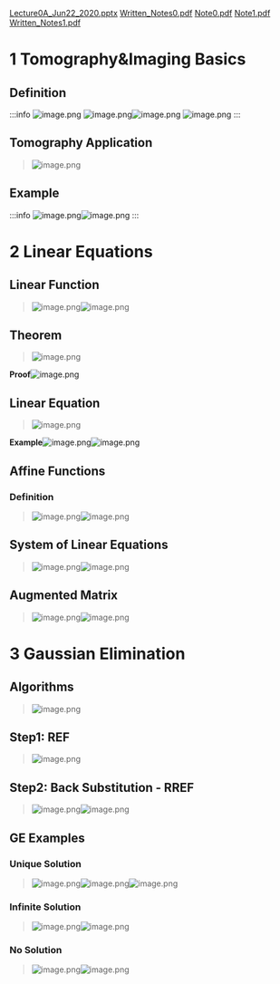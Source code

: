 [Lecture0A_Jun22_2020.pptx](https://www.yuque.com/attachments/yuque/0/2023/pptx/12393765/1674796897122-5a8182bc-089b-41da-b084-e150f97e3e3d.pptx)
[Written_Notes0.pdf](https://www.yuque.com/attachments/yuque/0/2023/pdf/12393765/1674797055987-99411b9c-312a-467c-92cb-04d4ad027edf.pdf)
[Note0.pdf](https://www.yuque.com/attachments/yuque/0/2023/pdf/12393765/1674796965091-f0ccc31c-bebd-473d-84f5-62eace9755f4.pdf)
[Note1.pdf](https://www.yuque.com/attachments/yuque/0/2023/pdf/12393765/1674797429736-a6e798ce-39aa-4880-865f-36120c85a96b.pdf)
[Written_Notes1.pdf](https://www.yuque.com/attachments/yuque/0/2023/pdf/12393765/1674797430165-4447aef2-a870-4007-aaf4-7ba021c5bd03.pdf)



# 1 Tomography&Imaging Basics
## Definition
:::info
![image.png](./Gaussian_Elimination.assets/20230302_1053083380.png)
![image.png](./Gaussian_Elimination.assets/20230302_1053097108.png)![image.png](./Gaussian_Elimination.assets/20230302_1053093322.png)
![image.png](./Gaussian_Elimination.assets/20230302_1053098098.png)
:::


## Tomography Application
> ![image.png](./Gaussian_Elimination.assets/20230302_1053091969.png)



## Example
:::info
![image.png](./Gaussian_Elimination.assets/20230302_1053091395.png)![image.png](./Gaussian_Elimination.assets/20230302_1053091877.png)
:::


# 2 Linear Equations
## Linear Function
> ![image.png](./Gaussian_Elimination.assets/20230302_1053097511.png)![image.png](./Gaussian_Elimination.assets/20230302_1053108210.png)


## Theorem
> ![image.png](./Gaussian_Elimination.assets/20230302_1053101285.png)

**Proof**![image.png](./Gaussian_Elimination.assets/20230302_1053104875.png)

## Linear Equation
> ![image.png](./Gaussian_Elimination.assets/20230302_1053101207.png)

**Example**![image.png](./Gaussian_Elimination.assets/20230302_1053107554.png)![image.png](./Gaussian_Elimination.assets/20230302_1053106620.png)



## Affine Functions
### Definition
> ![image.png](./Gaussian_Elimination.assets/20230302_1053109899.png)![image.png](./Gaussian_Elimination.assets/20230302_1053105045.png)



## System of Linear Equations
> ![image.png](./Gaussian_Elimination.assets/20230302_1053118932.png)![image.png](./Gaussian_Elimination.assets/20230302_1053111025.png)



## Augmented Matrix
> ![image.png](./Gaussian_Elimination.assets/20230302_1053118772.png)![image.png](./Gaussian_Elimination.assets/20230302_1053112408.png)



# 3 Gaussian Elimination
## Algorithms
> ![image.png](./Gaussian_Elimination.assets/20230302_1053114975.png)


## Step1: REF
> ![image.png](./Gaussian_Elimination.assets/20230302_1053114575.png)



## Step2: Back Substitution - RREF
> ![image.png](./Gaussian_Elimination.assets/20230302_1053114560.png)![image.png](./Gaussian_Elimination.assets/20230302_1053113309.png)


## GE Examples
### Unique Solution
> ![image.png](./Gaussian_Elimination.assets/20230302_1053129364.png)![image.png](./Gaussian_Elimination.assets/20230302_1053121758.png)![image.png](./Gaussian_Elimination.assets/20230302_1053125384.png)



### Infinite Solution
> ![image.png](./Gaussian_Elimination.assets/20230302_1053126429.png)![image.png](./Gaussian_Elimination.assets/20230302_1053137675.png)



### No Solution
> ![image.png](./Gaussian_Elimination.assets/20230302_1053138313.png)![image.png](./Gaussian_Elimination.assets/20230302_1053138790.png)

